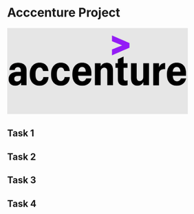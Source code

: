 # Acccenture Project

<img src="https://github.com/MaksymYakushev/Acccenture-Data-Analysis-Report/blob/main/Data/logo.png" width="420" height="200">



## Task 1

## Task 2

## Task 3

## Task 4
